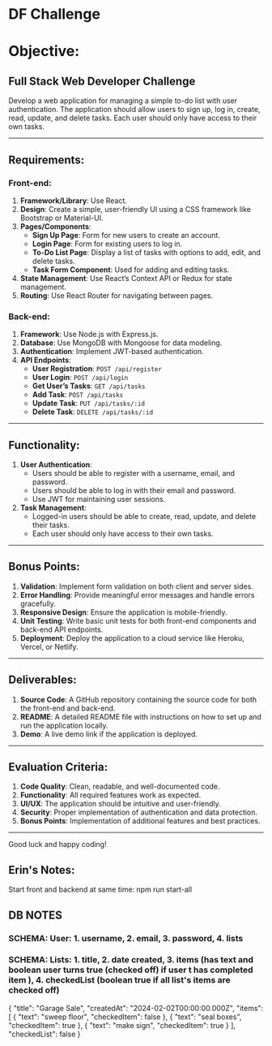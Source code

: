 # DF Challenge

# Objective:

## Full Stack Web Developer Challenge

Develop a web application for managing a simple to-do list with user authentication. The application should allow users to sign up, log in, create, read, update, and delete tasks. Each user should only have access to their own tasks.

---

## Requirements:

### Front-end:

1. **Framework/Library**: Use React.
2. **Design**: Create a simple, user-friendly UI using a CSS framework like Bootstrap or Material-UI.
3. **Pages/Components**:
   - **Sign Up Page**: Form for new users to create an account.
   - **Login Page**: Form for existing users to log in.
   - **To-Do List Page**: Display a list of tasks with options to add, edit, and delete tasks.
   - **Task Form Component**: Used for adding and editing tasks.
4. **State Management**: Use React’s Context API or Redux for state management.
5. **Routing**: Use React Router for navigating between pages.

### Back-end:

1. **Framework**: Use Node.js with Express.js.
2. **Database**: Use MongoDB with Mongoose for data modeling.
3. **Authentication**: Implement JWT-based authentication.
4. **API Endpoints**:
   - **User Registration**: `POST /api/register`
   - **User Login**: `POST /api/login`
   - **Get User’s Tasks**: `GET /api/tasks`
   - **Add Task**: `POST /api/tasks`
   - **Update Task**: `PUT /api/tasks/:id`
   - **Delete Task**: `DELETE /api/tasks/:id`

---

## Functionality:

1. **User Authentication**:
   - Users should be able to register with a username, email, and password.
   - Users should be able to log in with their email and password.
   - Use JWT for maintaining user sessions.
2. **Task Management**:
   - Logged-in users should be able to create, read, update, and delete their tasks.
   - Each user should only have access to their own tasks.

---

## Bonus Points:

1. **Validation**: Implement form validation on both client and server sides.
2. **Error Handling**: Provide meaningful error messages and handle errors gracefully.
3. **Responsive Design**: Ensure the application is mobile-friendly.
4. **Unit Testing**: Write basic unit tests for both front-end components and back-end API endpoints.
5. **Deployment**: Deploy the application to a cloud service like Heroku, Vercel, or Netlify.

---

## Deliverables:

1. **Source Code**: A GitHub repository containing the source code for both the front-end and back-end.
2. **README**: A detailed README file with instructions on how to set up and run the application locally.
3. **Demo**: A live demo link if the application is deployed.

---

## Evaluation Criteria:

1. **Code Quality**: Clean, readable, and well-documented code.
2. **Functionality**: All required features work as expected.
3. **UI/UX**: The application should be intuitive and user-friendly.
4. **Security**: Proper implementation of authentication and data protection.
5. **Bonus Points**: Implementation of additional features and best practices.

---

Good luck and happy coding!

## Erin's Notes:

Start front and backend at same time: npm run start-all

## DB NOTES

### SCHEMA: User: 1. username, 2. email, 3. password, 4. lists

### SCHEMA: Lists: 1. title, 2. date created, 3. items (has text and boolean user turns true (checked off) if user t has completed item ), 4. checkedList (boolean true if all list's items are checked off)

{
"title": "Garage Sale",
"createdAt": "2024-02-02T00:00:00.000Z",
"items": [
{ "text": "sweep floor", "checkedItem": false },
{ "text": "seal boxes", "checkedItem": true },
{ "text": "make sign", "checkedItem": true }
],
"checkedList": false
}
